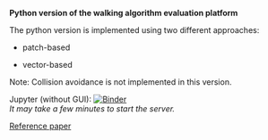 **Python version of the walking algorithm evaluation platform**

The python version is implemented using two different approaches: 

- patch-based

- vector-based

Note: Collision avoidance is not implemented in this version.

Jupyter (without GUI): [![Binder](https://mybinder.org/badge_logo.svg)](https://mybinder.org/v2/gh/fardadhp/walking_algorithms_evaluation_python/master)  
*It may take a few minutes to start the server.*

[Reference paper](https://doi.org/10.1016/j.firesaf.2021.103322)
